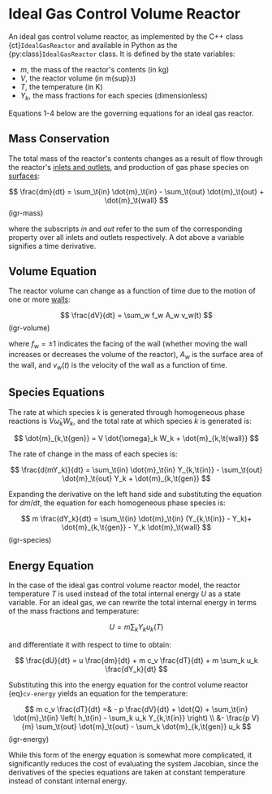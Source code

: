 ```{py:currentmodule} cantera
```

# Ideal Gas Control Volume Reactor

An ideal gas control volume reactor, as implemented by the C++ class
{ct}`IdealGasReactor` and available in Python as the {py:class}`IdealGasReactor` class.
It is defined by the state variables:

- $m$, the mass of the reactor's contents (in kg)
- $V$, the reactor volume (in m{sup}`3`)
- $T$, the temperature (in K)
- $Y_k$, the mass fractions for each species (dimensionless)

Equations 1-4 below are the governing equations for an ideal gas reactor.

## Mass Conservation

The total mass of the reactor's contents changes as a result of flow through the
reactor's [inlets and outlets](sec-flow-device), and production of gas phase species on
[surfaces](sec-reactor-surface):

$$
\frac{dm}{dt} = \sum_\t{in} \dot{m}_\t{in} - \sum_\t{out} \dot{m}_\t{out}
              + \dot{m}_\t{wall}
$$ (igr-mass)

where the subscripts *in* and *out* refer to the sum of the corresponding property over
all inlets and outlets respectively. A dot above a variable signifies a time derivative.

## Volume Equation

The reactor volume can change as a function of time due to the motion of one or more
[walls](sec-wall):

$$
\frac{dV}{dt} = \sum_w f_w A_w v_w(t)
$$ (igr-volume)

where $f_w = \pm 1$ indicates the facing of the wall (whether moving the wall increases
or decreases the volume of the reactor), $A_w$ is the surface area of the wall, and
$v_w(t)$ is the velocity of the wall as a function of time.

## Species Equations

The rate at which species $k$ is generated through homogeneous phase reactions is
$V \dot{\omega}_k W_k$, and the total rate at which species $k$ is generated is:

$$  \dot{m}_{k,\t{gen}} = V \dot{\omega}_k W_k + \dot{m}_{k,\t{wall}}  $$

The rate of change in the mass of each species is:

$$
\frac{d(mY_k)}{dt} = \sum_\t{in} \dot{m}_\t{in} Y_{k,\t{in}} - \sum_\t{out} \dot{m}_\t{out} Y_k +
                     \dot{m}_{k,\t{gen}}
$$

Expanding the derivative on the left hand side and substituting the equation
for $dm/dt$, the equation for each homogeneous phase species is:

$$
m \frac{dY_k}{dt} = \sum_\t{in} \dot{m}_\t{in} (Y_{k,\t{in}} - Y_k)+ \dot{m}_{k,\t{gen}}
                    - Y_k \dot{m}_\t{wall}
$$ (igr-species)

## Energy Equation

In the case of the ideal gas control volume reactor model, the reactor temperature $T$
is used instead of the total internal energy $U$ as a state variable. For an ideal gas,
we can rewrite the total internal energy in terms of the mass fractions and temperature:

$$  U = m \sum_k Y_k u_k(T)  $$

and differentiate it with respect to time to obtain:

$$
\frac{dU}{dt} = u \frac{dm}{dt} + m c_v \frac{dT}{dt} + m \sum_k u_k \frac{dY_k}{dt}
$$

Substituting this into the energy equation for the control volume reactor
{eq}`cv-energy` yields an equation for the temperature:

$$
m c_v \frac{dT}{dt} =& - p \frac{dV}{dt} + \dot{Q} + \sum_\t{in} \dot{m}_\t{in} \left( h_\t{in} - \sum_k u_k Y_{k,\t{in}} \right) \\
    &- \frac{p V}{m} \sum_\t{out} \dot{m}_\t{out} - \sum_k \dot{m}_{k,\t{gen}} u_k
$$ (igr-energy)

While this form of the energy equation is somewhat more complicated, it significantly
reduces the cost of evaluating the system Jacobian, since the derivatives of the species
equations are taken at constant temperature instead of constant internal energy.
